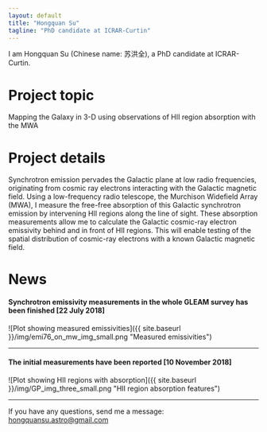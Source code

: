```yaml
--- 
layout: default 
title: "Hongquan Su" 
tagline: "PhD candidate at ICRAR-Curtin" 
---
```


I am Hongquan Su (Chinese name: 苏洪全), a PhD candidate at ICRAR-Curtin.                                                 

# Project topic

Mapping the Galaxy in 3-D using observations of HII region absorption with the MWA

# Project details

Synchrotron emission pervades the Galactic plane at low radio frequencies, originating from cosmic ray electrons interacting with the Galactic magnetic field. Using a low-frequency radio telescope, the Murchison Widefield Array (MWA), I measure the free-free absorption of this Galactic synchrotron emission by intervening HII regions along the line of sight. These absorption measurements allow me to calculate the Galactic cosmic-ray electron emissivity behind and in front of HII regions. This will enable testing of the spatial distribution of cosmic-ray electrons with a known Galactic magnetic field.

# News

#### Synchrotron emissivity measurements in the whole GLEAM survey has been finished [22 July 2018]
![Plot showing measured emissivities]({{ site.baseurl }}/img/emi76_on_mw_img_small.png "Measured emissivities")

---

#### The initial measurements have been reported [10 November 2018] 
![Plot showing HII regions with absorption]({{ site.baseurl }}/img/GP_img_three_small.png "HII region absorption features")

---

If you have any questions, send me a message: hongquansu.astro@gmail.com

